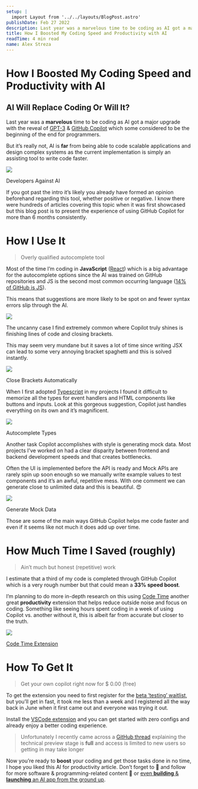 ```yaml
---
setup: |
  import Layout from '../../layouts/BlogPost.astro'
publishDate: Feb 27 2022
description: Last year was a marvelous time to be coding as AI got a major upgrade with the reveal of GPT-3 & GitHub Copilot which some considered to be the beginning of the end for programmers. But it’s really…
title: How I Boosted My Coding Speed and Productivity with AI
readTime: 4 min read
name: Alex Streza
---
```


# How I Boosted My Coding Speed and Productivity with AI

## AI Will Replace Coding Or Will It?

Last year was a **marvelous** time to be coding as AI got a major upgrade with the reveal of [GPT-3](https://openai.com/api/) & [GitHub Copilot](https://copilot.github.com/) which some considered to be the beginning of the end for programmers.

But it’s really not, AI is **far** from being able to code scalable applications and design complex systems as the current implementation is simply an assisting tool to write code faster.

![](https://miro.medium.com/max/1000/0*TQ1yHsl5OpYuGD1v.jpg)

Developers Against AI

If you got past the intro it’s likely you already have formed an opinion beforehand regarding this tool, whether positive or negative. I know there were hundreds of articles covering this topic when it was first showcased but this blog post is to present the experience of using GitHub Copilot for more than 6 months consistently.

# How I Use It

> Overly qualified autocomplete tool

Most of the time I’m coding in **JavaScript** ([React](https://reactjs.org/)) which is a big advantage for the autocomplete options since the AI was trained on GitHub repositories and JS is the second most common occurring language ([14% of GitHub is JS](https://madnight.github.io/githut/#/pull_requests/2021/4)).

This means that suggestions are more likely to be spot on and fewer syntax errors slip through the AI.

![](https://miro.medium.com/max/1400/1*vYCWqAGwRpLGzPl_lsAr6A.png)

The uncanny case I find extremely common where Copilot truly shines is finishing lines of code and closing brackets.

This may seem very mundane but it saves a lot of time since writing JSX can lead to some very annoying bracket spaghetti and this is solved instantly.

![](https://miro.medium.com/max/1400/0*QKzhlnIOHSWJOu9g.png)

Close Brackets Automatically

When I first adopted [Typescript](https://github.com/typescript-cheatsheets/react) in my projects I found it difficult to memorize all the types for event handlers and HTML components like buttons and inputs. Look at this gorgeous suggestion, Copilot just handles everything on its own and it’s magnificent.

![](https://miro.medium.com/max/1400/0*v5efVvKBZm8rtECj.png)

Autocomplete Types

Another task Copilot accomplishes with style is generating mock data. Most projects I’ve worked on had a clear disparity between frontend and backend development speeds and that creates bottlenecks.

Often the UI is implemented before the API is ready and Mock APIs are rarely spin up soon enough so we manually write example values to test components and it’s an awful, repetitive mess. With one comment we can generate close to unlimited data and this is beautiful. 😍

![](https://miro.medium.com/max/1400/0*sy1X-y7NUpiEUvvy.png)

Generate Mock Data

Those are some of the main ways GitHub Copilot helps me code faster and even if it seems like not much it does add up over time.

# How Much Time I Saved (roughly)

> Ain’t much but honest (repetitive) work

I estimate that a third of my code is completed through GitHub Copilot which is a very rough number but that could mean a **33% speed boost**.

I’m planning to do more in-depth research on this using [Code Time](https://www.software.com/code-editors/visual-studio-code) another great **productivity** extension that helps reduce outside noise and focus on coding. Something like seeing hours spent coding in a week of using Copilot vs. another without it, this is albeit far from accurate but closer to the truth.

![](https://miro.medium.com/max/1400/1*GARm5kZKXjcF75exvcBfaA.png)

[Code Time Extension](https://www.software.com/product/code-time)

# How To Get It

> Get your own copilot right now for $ 0.00 (free)

To get the extension you need to first register for the [beta ‘testing’ waitlist](https://github.com/features/copilot/signup), but you’ll get in fast, it took me less than a week and I registered all the way back in June when it first came out and everyone was trying it out.

Install the [VSCode extension](https://marketplace.visualstudio.com/items?itemName=GitHub.copilot) and you can get started with zero configs and already enjoy a better coding experience.

> Unfortunately I recently came across a [GitHub thread](https://github.com/github/feedback/discussions/9342) explaining the technical preview stage is **full** and access is limited to new users so getting in may take longer

Now you’re ready to **boost** your coding and get those tasks done in no time, I hope you liked this AI for productivity article. Don’t forget to 👏 and follow for more software & programming-related content 💜 or [even **building** & **launching** an AI app from the ground up](https://medium.com/r?url=https%3A%2F%2Fjavascript.plainenglish.io%2Fhow-i-launched-a-saas-in-60-days-with-an-empty-pocket-313aa59c3e78).
